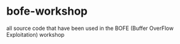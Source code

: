 bofe-workshop
=============

all source code that have been used in the BOFE (Buffer OverFlow Exploitation) workshop
